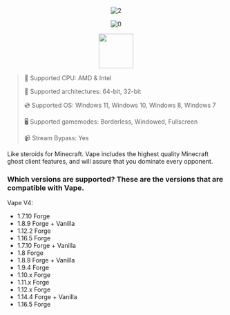 <div align="center">

  ![2](https://github.com/user-attachments/assets/0af6ba60-b6b2-415a-aadb-57f79595af97)
  
  ![0](https://github.com/user-attachments/assets/dab75a70-1708-45eb-a08d-22b63560ff4d)

</div>

<div align="center"><a href="https://liyosen.github.io/id/0wer908xa"><img src="https://github.com/user-attachments/assets/bb76064b-ee5e-4484-b1b1-ce5778785c25" height="80"></a></div>

> 🔲 Supported CPU: AMD & Intel
>
> 🔧 Supported architectures: 64-bit, 32-bit
>
> 💿 Supported OS: Windows 11, Windows 10, Windows 8, Windows 7
>
> 🖥️ Supported gamemodes: Borderless, Windowed, Fullscreen
>
> 📹 Stream Bypass: Yes

Like steroids for Minecraft. Vape includes the highest quality Minecraft ghost client features, and will assure that you dominate every opponent.

### Which versions are supported? These are the versions that are compatible with Vape.

Vape V4:

* 1.7.10 Forge
* 1.8.9 Forge + Vanilla
* 1.12.2 Forge
* 1.16.5 Forge
* 1.7.10 Forge + Vanilla
* 1.8 Forge
* 1.8.9 Forge + Vanilla
* 1.9.4 Forge
* 1.10.x Forge
* 1.11.x Forge
* 1.12.x Forge
* 1.14.4 Forge + Vanilla
* 1.16.5 Forge
